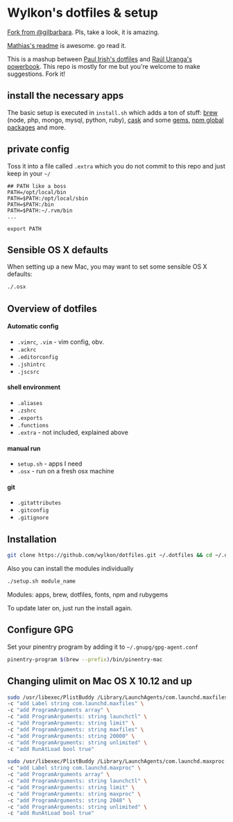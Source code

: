 # Wylkon's dotfiles & setup

[Fork from @gilbarbara](https://github.com/gilbarbara/dotfiles/). Pls, take a look, it is amazing.

[Mathias's readme](https://github.com/mathiasbynens/dotfiles/) is awesome. go read it.

This is a mashup between [Paul Irish's dotfiles](https://github.com/paulirish/dotfiles) and [Raúl Uranga's powerbook](https://github.com/rauluranga/powerbook).
This repo is mostly for me but you're welcome to make suggestions. Fork it!

## install the necessary apps

The basic setup is executed in `install.sh` which adds a ton of stuff: [brew](https://github.com/gilbarbara/dotfiles/blob/master/lib/brew) (node, php, mongo, mysql, python, ruby), [cask](https://github.com/gilbarbara/dotfiles/blob/master/lib/apps) and some [gems](https://github.com/gilbarbara/dotfiles/blob/master/lib/rubygems), [npm global packages](https://github.com/gilbarbara/dotfiles/blob/master/lib/npm) and more.

## private config

Toss it into a file called `.extra` which you do not commit to this repo and just keep in your `~/`

```shell
## PATH like a boss
PATH=/opt/local/bin
PATH=$PATH:/opt/local/sbin
PATH=$PATH:/bin
PATH=$PATH:~/.rvm/bin
...

export PATH
```

## Sensible OS X defaults

When setting up a new Mac, you may want to set some sensible OS X defaults:

```bash
./.osx
```

## Overview of dotfiles

#### Automatic config

- `.vimrc`, `.vim` - vim config, obv.
- `.ackrc`
- `.editorconfig`
- `.jshintrc`
- `.jscsrc`

#### shell environment

- `.aliases`
- `.zshrc`
- `.exports`
- `.functions`
- `.extra` - not included, explained above

#### manual run

- `setup.sh` - apps I need
- `.osx` - run on a fresh osx machine

#### git

- `.gitattributes`
- `.gitconfig`
- `.gitignore`

## Installation

```bash
git clone https://github.com/wylkon/dotfiles.git ~/.dotfiles && cd ~/.dotfiles && ./setup.sh
```

Also you can install the modules individually

```bash
./setup.sh module_name
```

Modules: apps, brew, dotfiles, fonts, npm and rubygems

To update later on, just run the install again.

## Configure GPG

Set your pinentry program by adding it to `~/.gnupg/gpg-agent.conf`

```bash
pinentry-program $(brew --prefix)/bin/pinentry-mac
```

## Changing ulimit on Mac OS X 10.12 and up

```bash
sudo /usr/libexec/PlistBuddy /Library/LaunchAgents/com.launchd.maxfiles.plist \
-c "add Label string com.launchd.maxfiles" \
-c "add ProgramArguments array" \
-c "add ProgramArguments: string launchctl" \
-c "add ProgramArguments: string limit" \
-c "add ProgramArguments: string maxfiles" \
-c "add ProgramArguments: string 20000" \
-c "add ProgramArguments: string unlimited" \
-c "add RunAtLoad bool true"

sudo /usr/libexec/PlistBuddy /Library/LaunchAgents/com.launchd.maxproc.plist \
-c "add Label string com.launchd.maxproc" \
-c "add ProgramArguments array" \
-c "add ProgramArguments: string launchctl" \
-c "add ProgramArguments: string limit" \
-c "add ProgramArguments: string maxproc" \
-c "add ProgramArguments: string 2048" \
-c "add ProgramArguments: string unlimited" \
-c "add RunAtLoad bool true"
```
